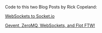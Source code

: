 Code to this two Blog Posts by Rick Copeland:

[WebSockets to Socket.io](http://blog.pythonisito.com/2011/08/websockets-to-socketio.html)

[Gevent, ZeroMQ, WebSockets, and Flot FTW!](http://blog.pythonisito.com/2011/07/gevent-zeromq-websockets-and-flot-ftw.html)
